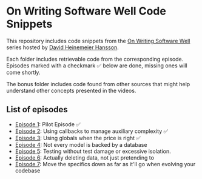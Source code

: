 # On Writing Software Well Code Snippets

This repository includes code snippets from the [On Writing Software Well](https://www.youtube.com/playlist?list=PL9wALaIpe0Py6E_oHCgTrD6FvFETwJLlx) series hosted by [David Heinemeier Hansson](https://twitter.com/dhh).

Each folder includes retrievable code from the corresponding episode. Episodes marked with a checkmark ✅ below are done, missing ones will come shortly.

The bonus folder includes code found from other sources that might help understand other concepts presented in the videos.

## List of episodes
- [Episode 1](https://www.youtube.com/watch?v=wXaC0YvDgIo&list=PL9wALaIpe0Py6E_oHCgTrD6FvFETwJLlx&index=1): Pilot Episode ✅
- [Episode 2](https://www.youtube.com/watch?v=M3JPTOTqsnE&list=PL9wALaIpe0Py6E_oHCgTrD6FvFETwJLlx&index=2): Using callbacks to manage auxiliary complexity ✅
- [Episode 3](https://www.youtube.com/watch?v=lEUkarkROv0&list=PL9wALaIpe0Py6E_oHCgTrD6FvFETwJLlx&index=3): Using globals when the price is right ✅
- [Episode 4](https://www.youtube.com/watch?v=hkmrfjex7jI&list=PL9wALaIpe0Py6E_oHCgTrD6FvFETwJLlx&index=4): Not every model is backed by a database
- [Episode 5](https://www.youtube.com/watch?v=5hN6OZDyQtk&list=PL9wALaIpe0Py6E_oHCgTrD6FvFETwJLlx&index=5): Testing without test damage or excessive isolation.
- [Episode 6](https://www.youtube.com/watch?v=AoxoPfilKqE&list=PL9wALaIpe0Py6E_oHCgTrD6FvFETwJLlx&index=6): Actually deleting data, not just pretending to
- [Episode 7](https://www.youtube.com/watch?v=Yd3j3ZEx6DU&list=PL9wALaIpe0Py6E_oHCgTrD6FvFETwJLlx&index=7): Move the specifics down as far as it'll go when evolving your codebase


